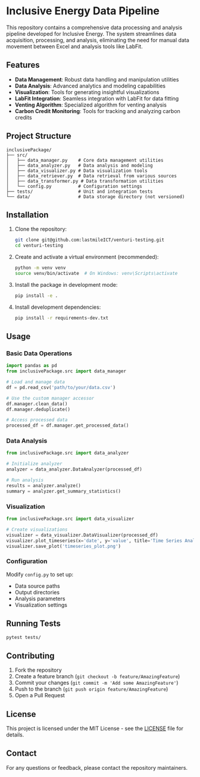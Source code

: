 # Inclusive Energy Data Pipeline

This repository contains a comprehensive data processing and analysis pipeline developed for Inclusive Energy. The system streamlines data acquisition, processing, and analysis, eliminating the need for manual data movement between Excel and analysis tools like LabFit.

## Features

- **Data Management**: Robust data handling and manipulation utilities
- **Data Analysis**: Advanced analytics and modeling capabilities
- **Visualization**: Tools for generating insightful visualizations
- **LabFit Integration**: Seamless integration with LabFit for data fitting
- **Venting Algorithm**: Specialized algorithm for venting analysis
- **Carbon Credit Monitoring**: Tools for tracking and analyzing carbon credits

## Project Structure

```
inclusivePackage/
├── src/
│   ├── data_manager.py    # Core data management utilities
│   ├── data_analyzer.py   # Data analysis and modeling
│   ├── data_visualizer.py # Data visualization tools
│   ├── data_retriever.py  # Data retrieval from various sources
│   ├── data_transformer.py # Data transformation utilities
│   └── config.py          # Configuration settings
├── tests/                 # Unit and integration tests
└── data/                  # Data storage directory (not versioned)
```

## Installation

1. Clone the repository:
   ```bash
   git clone git@github.com:lastmileICT/venturi-testing.git
   cd venturi-testing
   ```

2. Create and activate a virtual environment (recommended):
   ```bash
   python -m venv venv
   source venv/bin/activate  # On Windows: venv\Scripts\activate
   ```

3. Install the package in development mode:
   ```bash
   pip install -e .
   ```

4. Install development dependencies:
   ```bash
   pip install -r requirements-dev.txt
   ```

## Usage

### Basic Data Operations

```python
import pandas as pd
from inclusivePackage.src import data_manager

# Load and manage data
df = pd.read_csv('path/to/your/data.csv')

# Use the custom manager accessor
df.manager.clean_data()
df.manager.deduplicate()

# Access processed data
processed_df = df.manager.get_processed_data()
```

### Data Analysis

```python
from inclusivePackage.src import data_analyzer

# Initialize analyzer
analyzer = data_analyzer.DataAnalyzer(processed_df)

# Run analysis
results = analyzer.analyze()
summary = analyzer.get_summary_statistics()
```

### Visualization

```python
from inclusivePackage.src import data_visualizer

# Create visualizations
visualizer = data_visualizer.DataVisualizer(processed_df)
visualizer.plot_timeseries(x='date', y='value', title='Time Series Analysis')
visualizer.save_plot('timeseries_plot.png')
```

### Configuration

Modify `config.py` to set up:
- Data source paths
- Output directories
- Analysis parameters
- Visualization settings

## Running Tests

```bash
pytest tests/
```

## Contributing

1. Fork the repository
2. Create a feature branch (`git checkout -b feature/AmazingFeature`)
3. Commit your changes (`git commit -m 'Add some AmazingFeature'`)
4. Push to the branch (`git push origin feature/AmazingFeature`)
5. Open a Pull Request

## License

This project is licensed under the MIT License - see the [LICENSE](LICENSE) file for details.

## Contact

For any questions or feedback, please contact the repository maintainers.
